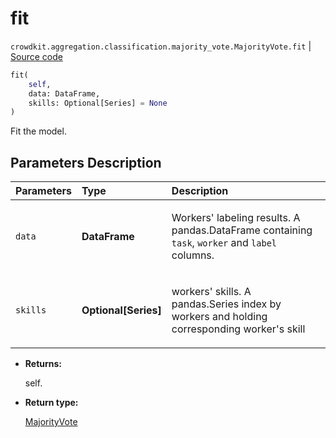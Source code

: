 # fit
`crowdkit.aggregation.classification.majority_vote.MajorityVote.fit` | [Source code](https://github.com/Toloka/crowd-kit/blob/v1.1.0.rc4/crowdkit/aggregation/classification/majority_vote.py#L82)

```python
fit(
    self,
    data: DataFrame,
    skills: Optional[Series] = None
)
```

Fit the model.

## Parameters Description

| Parameters | Type | Description |
| :----------| :----| :-----------|
`data`|**DataFrame**|<p>Workers&#x27; labeling results. A pandas.DataFrame containing `task`, `worker` and `label` columns.</p>
`skills`|**Optional\[Series\]**|<p>workers&#x27; skills. A pandas.Series index by workers and holding corresponding worker&#x27;s skill</p>

* **Returns:**

  self.

* **Return type:**

  [MajorityVote](crowdkit.aggregation.classification.majority_vote.MajorityVote.md)

